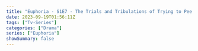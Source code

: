 ```yaml
---
title: "Euphoria - S1E7 - The Trials and Tribulations of Trying to Pee While Depressed"
date: 2023-09-19T01:56:11Z
tags: ["Tv-Series"]
categories: ["Drama"]
series: ["Euphoria"]
showSummary: false
---
```


  <mux-player stream-type="on-demand"
  src="https://kp3d-my.sharepoint.com/personal/ryoo_kp3d_onmicrosoft_com/_layouts/15/download.aspx?share=EcC-cskphERBmXjQdyiVseEBUYwpfnQ707UbKdCfmsZKeA" metadata-video-title="Euphoria - S1E7 - The Trials and Tribulations of Trying to Pee While Depressed" prefer-playback="mse" controls>
  </mux-player>
  
  
  <script src="https://cdn.jsdelivr.net/npm/@mux/mux-player"></script>
  
   <script id="004yHIvqWJEOb7xLIVJigCJQ5Dxztx7pz02dypfFcppM00" type="application/ld+json">
 {
  "@context": "https://schema.org/",
  "@type": "VideoObject",
  "name": "Euphoria - S1E7 - The Trials and Tribulations of Trying to Pee While Depressed",
  "contentUrl": "https://stream.mux.com/004yHIvqWJEOb7xLIVJigCJQ5Dxztx7pz02dypfFcppM00.m3u8",
  "thumbnailUrl": "https://www.themoviedb.org/t/p/original/dbFJUbalwWQPvUTnv9YAoRvdXuV.jpg?width=314&fit_mode=preserve&time=25",
  "uploadDate": "2023-09-19T01:56:11Z",
}

</script>

